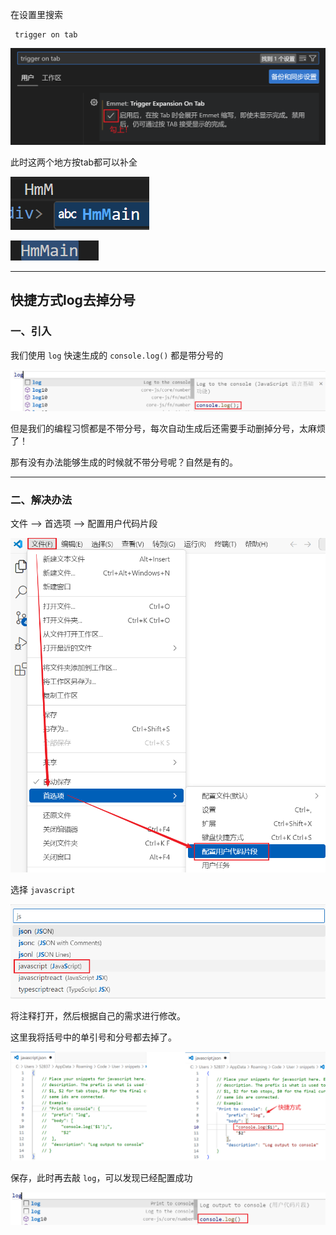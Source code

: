 在设置里搜索

```
 trigger on tab
```

![image-20240131141235635](./assets/image-20240131141235635.png)

此时这两个地方按tab都可以补全

![image-20240131141329525](./assets/image-20240131141329525.png)

![image-20240131141345743](./assets/image-20240131141345743.png)

---

## 快捷方式log去掉分号

### 一、引入

我们使用 `log` 快速生成的 `console.log()` 都是带分号的

![image-20240530125455267](./assets/image-20240530125455267.png)

但是我们的编程习惯都是不带分号，每次自动生成后还需要手动删掉分号，太麻烦了！

那有没有办法能够生成的时候就不带分号呢？自然是有的。

---

### 二、解决办法

文件 ——> 首选项 ——> 配置用户代码片段

<img src="./assets/image-20240530124834920.png" alt="image-20240530124834920" style="zoom:67%;" />

选择 `javascript`

![image-20240530124928651](./assets/image-20240530124928651.png)

将注释打开，然后根据自己的需求进行修改。

这里我将括号中的单引号和分号都去掉了。

![image-20240530125209949](./assets/image-20240530125209949.png)

保存，此时再去敲 `log`，可以发现已经配置成功

![image-20240530125913258](./assets/image-20240530125913258.png)